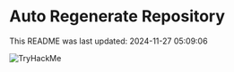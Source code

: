 # Auto Regenerate Repository

This README was last updated: 2024-11-27 05:09:06

 ![TryHackMe](https://tryhackme.com/badge/533634)